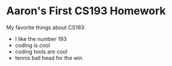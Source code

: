 # Aaron's First CS193 Homework

My favorite things about CS193:
- I like the number 193
- coding is cool
- coding tools are cool
- tennis ball head for the win
